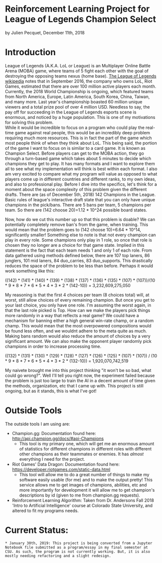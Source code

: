 # Reinforcement Learning Project for League of Legends Champion Select
by Julien Pecquet, December 11th, 2018
# Introduction
League of Legends (A.K.A. LoL or League) is an Multiplayer Online Battle Arena (MOBA) game, where teams of 5 fight each other with the goal of destroying the opposing teams nexus (home base). [The League of Legends wikipedia](https://en.wikipedia.org/wiki/League_of_Legends) notes that in September 2016, the company who owns LoL, Riot Games, estimated that there are over 100 million active players each month. Currently, the 2018 World Championship is ongoing, which featured teams from North America, Europe, Latin America, South Korea, China, Taiwan, and many more. Last year's championship boasted 60 million unique viewers and a total prize pool of over 4 million USD. Needless to say, the pay off for succeeding in the League of Legends esports scene is enormous, and noticed by a huge population. This is one of my motivations for solving this problem.    
While it would be incredible to focus on a program who could play the real-time game against real people, this would be an incredibly deep problem requiring much more resources. This is in fact the part of the game which most people think of when they think about LoL. This being said, the portion of the game I want to focus on is similar to a card game. It is known as Champion Select. Before players can get to the MOBA action, they go through a turn-based game which takes about 5 minutes to decide which champions they get to play. It has many formats and I want to explore them all to see what my implementation will think is best within each format. I also am very excited to compare what my program will value as opposed to what players come up in different countries and different ranks, to my own ideas, and also to professional play. 
Before I dive into the specifics, let's think for a moment about the space complexity of this problem given the different drafts. There are (as of December 5th, 2018) 142 Champions in the League. Basic rules of league's interactive draft state that you can only have unique champions in the pick/bans. There are 5 bans per team, 5 champions per team. So there are (142 choose 20)=1.12 * 10^24 possible board states.<br>

Now, how do we cut this number up so that this problem is doable? We can potentially completely remove ban's from the game, when training. This would mean that the problem goes to (142 choose 10)=6.64 * 10^14, significantly smaller! Something else to note is that not every champion can play in every role. Some champions only play in 1 role, so once that role is chosen they no longer are a choice for that game state. Implied in this statement is the fact that each team needs 1 and only 1 of each role. From data gathered using methods defined below, there are 107 top laners, 86 junglers, 101 mid laners, 84 duo_carries, 83 duo_supports. This drastically reduces the space of the problem to be less than before. Perhaps it would work something like this:

((142) * (141) * (140) * (139) * (138) * (137) * (136) * (135) * (107) * (107))/(10 * 9 * 8 * 7 * 6 * 5 * 4 * 3 * 2 * (142-10)) = 3,232,609,275,050

My reasoning is that the first 4 choices per team (8 choices total) will, at worst, still allow choices of every remaining champion. But once you get to your last choice, you only have one role. I'm assuming the worst again, in that the last role picked is Top. 
How can we make the players pick things more randomly in a way that reflects a real game? We could have a mechanism for banning either a high general win-rate champ, or a random champ. This would mean that the most overpowered compositions would be found less often, and we wouldnt adhere to the meta quite as much. Making bans random would also reduce the amount of choices by a very significant amount. We can also make the opponent player randomly pick champions in order to increase processing time.

((132) * (131) * (130) * (129) * (128) * (127) * (126) * (125) * (107) * (107)) / (10 * 9 * 8 * 7 * 6 * 5 * 4 * 3 * 2 * (132-10)) = 1,920,070,742,519


My naivete brought me into this project thinking "it won't be so bad, what could go wrong?".
Well I'll tell you right now, the experiment failed because the problem is just too large to train the AI in a decent amount of time given the methods, organization, etc that I came up with. 
This project is still ongoing, but as it stands, this is what I've got!

# Outside Tools

The outside tools I am using are:
   * Champion.gg: Documentation found here: http://api.champion.gg/docs/#api-Champions
        * This tool is my primary one, which will get me an enormous amount of statistics for different champions in different roles with different other champions as their teammates or enemies. It has *almost* everything I need for the project.
   * Riot Games' Data Dragon: Documentation found here: https://developer.riotgames.com/static-data.html
        * This tool will allow me to do a great number of things to make my software easily usable (for me) and to make the output pretty! This service allows me to get images of champions, abilities, etc and more importantly for development it will allow me to get champion's descriptions by id (given to me from champion.gg requests).
   * Reinforcement Learning Algorithm: Taken from Dr. Andersons Fall 2018 'Intro to Artificial Intelligence' course at Colorado State University, and altered to fit my programs needs.  
   
# Current Status:
    * January 30th, 2019: This project is being converted from a Jupyter Notebook file submitted as a program/essay in my final semester at CSU. As such, the program is not currently working. But, it is also mostly needing refactoring and a slight redesign.
